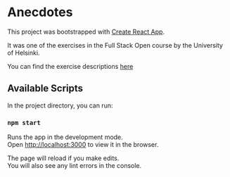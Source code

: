 # Anecdotes

This project was bootstrapped with [Create React App](https://github.com/facebook/create-react-app).

It was one of the exercises in the Full Stack Open course by the University of Helsinki.

You can find the exercise descriptions [here](https://fullstackopen.com/en/part1/a_more_complex_state_debugging_react_apps#exercises-1-6-1-14)

## Available Scripts

In the project directory, you can run:

### `npm start`

Runs the app in the development mode.\
Open [http://localhost:3000](http://localhost:3000) to view it in the browser.

The page will reload if you make edits.\
You will also see any lint errors in the console.
